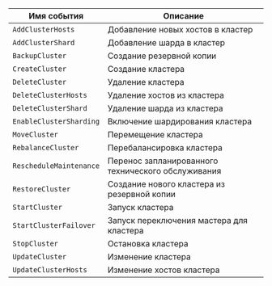 Имя события | Описание
--- | ---
`AddClusterHosts` | Добавление новых хостов в кластер
`AddClusterShard` | Добавление шарда в кластер
`BackupCluster` | Создание резервной копии
`CreateCluster` | Создание кластера
`DeleteCluster` | Удаление кластера
`DeleteClusterHosts` | Удаление хостов из кластера
`DeleteClusterShard` | Удаление шарда из кластера
`EnableClusterSharding` | Включение шардирования кластера
`MoveCluster` | Перемещение кластера
`RebalanceCluster` | Перебалансировка кластера
`RescheduleMaintenance` | Перенос запланированного технического обслуживания
`RestoreCluster` | Создание нового кластера из резервной копии
`StartCluster` | Запуск кластера
`StartClusterFailover` | Запуск переключения мастера для кластера
`StopCluster` | Остановка кластера
`UpdateCluster` | Изменение кластера
`UpdateClusterHosts` | Изменение хостов кластера